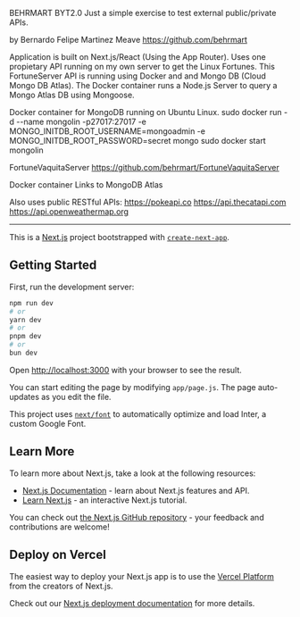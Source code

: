 BEHRMART BYT2.0
Just a simple exercise to test external public/private APIs.

by Bernardo Felipe Martinez Meave
https://github.com/behrmart

Application is built on Next.js/React (Using the App Router). Uses one propietary API
running on my own server to get the Linux Fortunes. This FortuneServer API is running
using Docker and and Mongo DB (Cloud Mongo DB Atlas).
The Docker container runs a Node.js Server to query a Mongo Atlas DB using Mongoose.

Docker container for MongoDB running on Ubuntu Linux.
sudo docker run -d --name mongolin -p27017:27017 -e MONGO_INITDB_ROOT_USERNAME=mongoadmin -e MONGO_INITDB_ROOT_PASSWORD=secret mongo
sudo docker start mongolin

FortuneVaquitaServer
https://github.com/behrmart/FortuneVaquitaServer

Docker container Links to MongoDB Atlas

Also uses public RESTful APIs:
https://pokeapi.co
https://api.thecatapi.com
https://api.openweathermap.org

---

This is a [Next.js](https://nextjs.org/) project bootstrapped with [`create-next-app`](https://github.com/vercel/next.js/tree/canary/packages/create-next-app).

## Getting Started

First, run the development server:

```bash
npm run dev
# or
yarn dev
# or
pnpm dev
# or
bun dev
```

Open [http://localhost:3000](http://localhost:3000) with your browser to see the result.

You can start editing the page by modifying `app/page.js`. The page auto-updates as you edit the file.

This project uses [`next/font`](https://nextjs.org/docs/basic-features/font-optimization) to automatically optimize and load Inter, a custom Google Font.

## Learn More

To learn more about Next.js, take a look at the following resources:

- [Next.js Documentation](https://nextjs.org/docs) - learn about Next.js features and API.
- [Learn Next.js](https://nextjs.org/learn) - an interactive Next.js tutorial.

You can check out [the Next.js GitHub repository](https://github.com/vercel/next.js/) - your feedback and contributions are welcome!

## Deploy on Vercel

The easiest way to deploy your Next.js app is to use the [Vercel Platform](https://vercel.com/new?utm_medium=default-template&filter=next.js&utm_source=create-next-app&utm_campaign=create-next-app-readme) from the creators of Next.js.

Check out our [Next.js deployment documentation](https://nextjs.org/docs/deployment) for more details.
